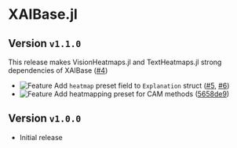 # XAIBase.jl
## Version `v1.1.0`
This release makes VisionHeatmaps.jl and TextHeatmaps.jl strong dependencies of XAIBase ([#4][pr-4])
* ![Feature][badge-feature] Add `heatmap` preset field to `Explanation` struct ([#5][pr-5], [#6][pr-6])
* ![Feature][badge-feature] Add heatmapping preset for CAM methods ([5658de9](https://github.com/Julia-XAI/XAIBase.jl/commit/5658de9))

## Version `v1.0.0`
* Initial release

[pr-6]: https://github.com/Julia-XAI/XAIBase.jl/pull/6
[pr-5]: https://github.com/Julia-XAI/XAIBase.jl/pull/5
[pr-4]: https://github.com/Julia-XAI/XAIBase.jl/pull/4

[badge-breaking]: https://img.shields.io/badge/BREAKING-red.svg
[badge-deprecation]: https://img.shields.io/badge/deprecation-orange.svg
[badge-feature]: https://img.shields.io/badge/feature-green.svg
[badge-enhancement]: https://img.shields.io/badge/enhancement-blue.svg
[badge-bugfix]: https://img.shields.io/badge/bugfix-purple.svg
[badge-security]: https://img.shields.io/badge/security-black.svg
[badge-experimental]: https://img.shields.io/badge/experimental-lightgrey.svg
[badge-maintenance]: https://img.shields.io/badge/maintenance-gray.svg
[badge-docs]: https://img.shields.io/badge/docs-orange.svg
